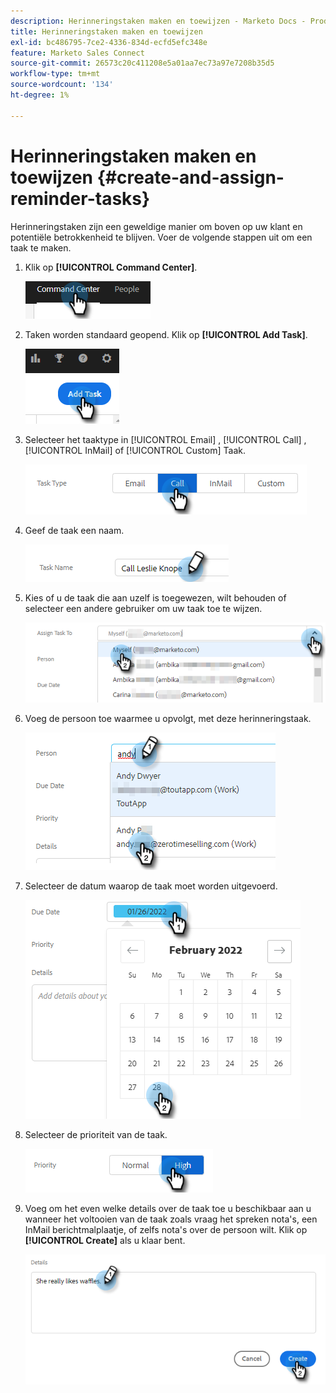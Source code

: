 ```yaml
---
description: Herinneringstaken maken en toewijzen - Marketo Docs - Productdocumentatie
title: Herinneringstaken maken en toewijzen
exl-id: bc486795-7ce2-4336-834d-ecfd5efc348e
feature: Marketo Sales Connect
source-git-commit: 26573c20c411208e5a01aa7ec73a97e7208b35d5
workflow-type: tm+mt
source-wordcount: '134'
ht-degree: 1%

---
```


# Herinneringstaken maken en toewijzen {#create-and-assign-reminder-tasks}

Herinneringstaken zijn een geweldige manier om boven op uw klant en potentiële betrokkenheid te blijven. Voer de volgende stappen uit om een taak te maken.

1. Klik op **[!UICONTROL Command Center]**.

   ![](assets/create-and-assign-reminder-tasks-1.png)

1. Taken worden standaard geopend. Klik op **[!UICONTROL Add Task]**.

   ![](assets/create-and-assign-reminder-tasks-2.png)

1. Selecteer het taaktype in [!UICONTROL Email] , [!UICONTROL Call] , [!UICONTROL InMail] of [!UICONTROL Custom] Taak.

   ![](assets/create-and-assign-reminder-tasks-3.png)

1. Geef de taak een naam.

   ![](assets/create-and-assign-reminder-tasks-4.png)

1. Kies of u de taak die aan uzelf is toegewezen, wilt behouden of selecteer een andere gebruiker om uw taak toe te wijzen.

   ![](assets/create-and-assign-reminder-tasks-5.png)

1. Voeg de persoon toe waarmee u opvolgt, met deze herinneringstaak.

   ![](assets/create-and-assign-reminder-tasks-6.png)

1. Selecteer de datum waarop de taak moet worden uitgevoerd.

   ![](assets/create-and-assign-reminder-tasks-7.png)

1. Selecteer de prioriteit van de taak.

   ![](assets/create-and-assign-reminder-tasks-8.png)

1. Voeg om het even welke details over de taak toe u beschikbaar aan u wanneer het voltooien van de taak zoals vraag het spreken nota&#39;s, een InMail berichtmalplaatje, of zelfs nota&#39;s over de persoon wilt. Klik op **[!UICONTROL Create]** als u klaar bent.

   ![](assets/create-and-assign-reminder-tasks-9.png)
